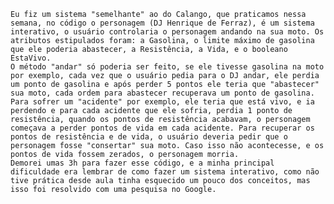    Eu fiz um sistema "semelhante" ao do Calango, que praticamos nessa semana, no código o personagem (DJ Henrique de Ferraz), é um sistema interativo, o usuário controlaria o personagem andando na sua moto. Os atributos estipulados foram: a Gasolina, o limite máximo de gasolina que ele poderia abastecer, a Resistência, a Vida, e o booleano EstaVivo.
    O método "andar" só poderia ser feito, se ele tivesse gasolina na moto por exemplo, cada vez que o usuário pedia para o DJ andar, ele perdia um ponto de gasolina e após perder 5 pontos ele teria que "abastecer" sua moto, cada ordem para abastecer recuperava um ponto de gasolina. Para sofrer um "acidente" por exemplo, ele teria que está vivo, e ia perdendo e para cada acidente que ele sofria, perdia 1 ponto de resistência, quando os pontos de resistência acabavam, o personagem começava a perder pontos de vida em cada acidente. Para recuperar os pontos de resistência e de vida, o usuário deveria pedir que o personagem fosse "consertar" sua moto. Caso isso não acontecesse, e os pontos de vida fossem zerados, o personagem morria. 
    Demorei umas 3h para fazer esse código, e a minha principal dificuldade era lembrar de como fazer um sistema interativo, como não tive prática desde aula tinha esquecido um pouco dos conceitos, mas isso foi resolvido com uma pesquisa no Google. 
 
